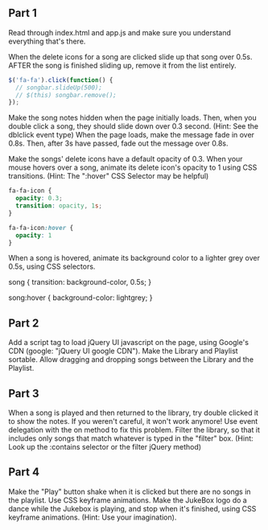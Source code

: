 ## Part 1
Read through index.html and app.js and make sure you understand everything that's there.

When the delete icons for a song are clicked slide up that song over 0.5s. AFTER the song is finished sliding up, remove it from the list entirely.

```js
$('fa-fa').click(function() {
  // songbar.slideUp(500);
  // $(this) songbar.remove();
});
```

Make the song notes hidden when the page initially loads. Then, when you double click a song, they should slide down over 0.3 second. (Hint: See the dblclick event type) When the page loads, make the message fade in over 0.8s. Then, after 3s have passed, fade out the message over 0.8s.



Make the songs' delete icons have a default opacity of 0.3. When your mouse hovers over a song, animate its delete icon's opacity to 1 using CSS transitions. (Hint: The ":hover" CSS Selector may be helpful)

```css
fa-fa-icon {
  opacity: 0.3;
  transition: opacity, 1s;
}

fa-fa-icon:hover {
  opacity: 1
}
```

When a song is hovered, animate its background color to a lighter grey over 0.5s, using CSS selectors.

song {
  transition: background-color, 0.5s;
}

song:hover {
  background-color: lightgrey;
}


## Part 2
Add a script tag to load jQuery UI javascript on the page, using Google's CDN (google: "jQuery UI google CDN").
Make the Library and Playlist sortable.
Allow dragging and dropping songs between the Library and the Playlist.

## Part 3
When a song is played and then returned to the library, try double clicked it to show the notes. If you weren't careful, it won't work anymore! Use event delegation with the on method to fix this problem.
Filter the library, so that it includes only songs that match whatever is typed in the "filter" box. (Hint: Look up the :contains selector or the filter jQuery method)

## Part 4
Make the "Play" button shake when it is clicked but there are no songs in the playlist. Use CSS keyframe animations.
Make the JukeBox logo do a dance while the Jukebox is playing, and stop when it's finished, using CSS keyframe animations. (Hint: Use your imagination).
